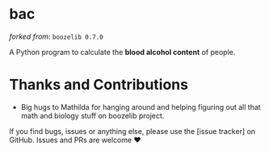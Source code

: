# bac

*forked from*: `boozelib 0.7.0`

A Python program to calculate the **blood alcohol content** of people.

# Thanks and Contributions

 - Big hugs to Mathilda for hanging around and helping figuring out all that math and biology stuff on boozelib project.

If you find bugs, issues or anything else, please use the [issue tracker] on
GitHub. Issues and PRs are welcome ❤️

[formulas]: https://boozelib.readthedocs.org/en/latest/background.html
